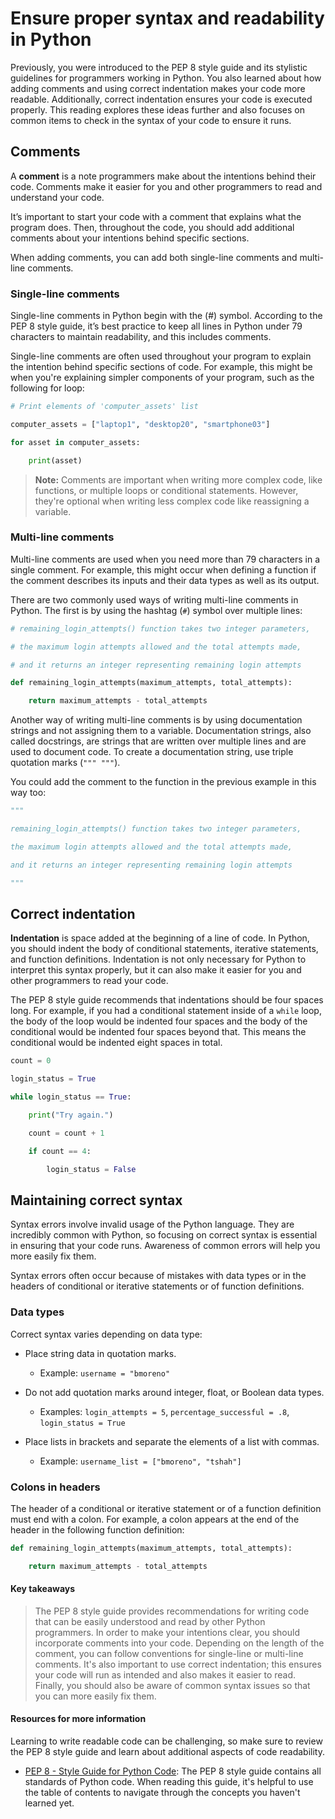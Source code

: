 # Ensure proper syntax and readability in Python
Previously, you were introduced to the PEP 8 style guide and its stylistic guidelines for programmers working in Python. You also learned about how adding comments and using correct indentation makes your code more readable. Additionally, correct indentation ensures your code is executed properly. This reading explores these ideas further and also focuses on common items to check in the syntax of your code to ensure it runs. 

## Comments
A **comment** is a note programmers make about the intentions behind their code. Comments make it easier for you and other programmers to read and understand your code. 

It’s important to start your code with a comment that explains what the program does. Then, throughout the code, you should add additional comments about your intentions behind specific sections.

When adding comments, you can add both single-line comments and multi-line comments.

### Single-line comments
Single-line comments in Python begin with the (#) symbol. According to the PEP 8 style guide, it’s best practice to keep all lines in Python under 79 characters to maintain readability, and this includes comments.

Single-line comments are often used throughout your program to explain the intention behind specific sections of code. For example, this might be when you're explaining simpler components of your program, such as the following for loop:

```py
# Print elements of 'computer_assets' list

computer_assets = ["laptop1", "desktop20", "smartphone03"]

for asset in computer_assets:

    print(asset)
```

> **Note:** Comments are important when writing more complex code, like functions, or multiple loops or conditional statements. However, they're optional when writing less complex code like reassigning a variable.

### Multi-line comments
Multi-line comments are used when you need more than 79 characters in a single comment. For example, this might occur when defining a function if the comment describes its inputs and their data types as well as its output. 

There are two commonly used ways of writing multi-line comments in Python. The first is by using the hashtag (`#`) symbol over multiple lines:

```py
# remaining_login_attempts() function takes two integer parameters,

# the maximum login attempts allowed and the total attempts made,

# and it returns an integer representing remaining login attempts

def remaining_login_attempts(maximum_attempts, total_attempts):

    return maximum_attempts - total_attempts
```

Another way of writing multi-line comments is by using documentation strings and not assigning them to a variable. Documentation strings, also called docstrings, are strings that are written over multiple lines and are used to document code. To create a documentation string, use triple quotation marks (`""" """`). 

You could add the comment to the function in the previous example in this way too:

```py
"""

remaining_login_attempts() function takes two integer parameters,

the maximum login attempts allowed and the total attempts made,

and it returns an integer representing remaining login attempts

"""
```

## Correct indentation
**Indentation** is space added at the beginning of a line of code. In Python, you should indent the body of conditional statements, iterative statements, and function definitions. Indentation is not only necessary for Python to interpret this syntax properly, but it can also make it easier for you and other programmers to read your code.

The PEP 8 style guide recommends that indentations should be four spaces long. For example, if you had a conditional statement inside of a `while` loop, the body of the loop would be indented four spaces and the body of the conditional would be indented four spaces beyond that. This means the conditional would be indented eight spaces in total. 

```py
count = 0

login_status = True

while login_status == True:

    print("Try again.")

    count = count + 1

    if count == 4:

        login_status = False
```

## Maintaining correct syntax
Syntax errors involve invalid usage of the Python language. They are incredibly common with Python, so focusing on correct syntax is essential in ensuring that your code runs. Awareness of common errors will help you more easily fix them. 

Syntax errors often occur because of mistakes with data types or in the headers of conditional or iterative statements or of function definitions.

### Data types
Correct syntax varies depending on data type:

- Place string data in quotation marks.

    - Example: `username = "bmoreno"`

- Do not add quotation marks around integer, float, or Boolean data types.

    - Examples: `login_attempts = 5`, `percentage_successful = .8`, `login_status = True`

- Place lists in brackets and separate the elements of a list with commas.

    - Example: `username_list = ["bmoreno", "tshah"]`

### Colons in headers
The header of a conditional or iterative statement or of a function definition must end with a colon. For example, a colon appears at the end of the header in the following function definition:

```py
def remaining_login_attempts(maximum_attempts, total_attempts):

    return maximum_attempts - total_attempts
```

#### Key takeaways
> The PEP 8 style guide provides recommendations for writing code that can be easily understood and read by other Python programmers. In order to make your intentions clear, you should incorporate comments into your code. Depending on the length of the comment, you can follow conventions for single-line or multi-line comments. It's also important to use correct indentation; this ensures your code will run as intended and also makes it easier to read. Finally, you should also be aware of common syntax issues so that you can more easily fix them. 

#### Resources for more information
Learning to write readable code can be challenging, so make sure to review the PEP 8 style guide and learn about additional aspects of code readability.

- [PEP 8 - Style Guide for Python Code](https://peps.python.org/pep-0008/): The PEP 8 style guide contains all standards of Python code. When reading this guide, it's helpful to use the table of contents to navigate through the concepts you haven't learned yet.